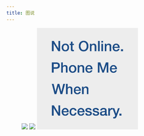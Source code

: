 ```yaml
---
title: 图说
---
```


<figure class="half">
    <img src="/media/15701738082003.jpg" width="265px">
    <img src="/media/15701751490093.jpg" width="265px">
    <img src="/media/NotOnline.png" width="265px">
</figure>
